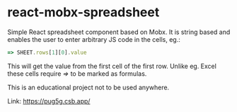 # react-mobx-spreadsheet
Simple React spreadsheet component based on Mobx. It is string based and enables the user to enter arbitrary JS code in the cells, eg.:

```javascript
=> SHEET.rows[1][0].value
```

This will get the value from the first cell of the first row. Unlike eg. Excel these cells require *=>* to be marked as formulas.

This is an educational project not to be used anywhere.

Link: https://pug5g.csb.app/
